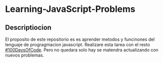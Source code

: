 # Learning-JavaScript-Problems

## Descriptiocion

El proposito de este repositorio es es aprender metodos y funcinones del lenguaje de progragmacion javascript. Realizare esta tarea con el resto [#100DaysOfCode](https://www.100daysofcode.com/). Pero no quedara solo hay se matendra actualizando con nuevos problemas.

